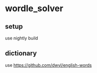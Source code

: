 # wordle_solver

## setup

use nightly build

## dictionary

use https://github.com/dwyl/english-words
